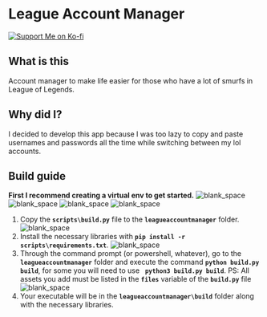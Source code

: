 
# League Account Manager
[![Support Me on Ko-fi](https://i.imgur.com/7Cm07AZ.png)](https://ko-fi.com/siriusbeck)

## What is this
Account manager to make life easier for those who have a lot of smurfs in League of Legends.

## Why did I?
I decided to develop this app because I was too lazy to copy and paste usernames and passwords all the time while switching between my lol accounts.

## Build guide
**First I recommend creating a virtual env to get started.**
![blank_space](https://i.imgur.com/tBMC9vs.png)
![blank_space](https://i.imgur.com/tBMC9vs.png)
![blank_space](https://i.imgur.com/tBMC9vs.png)
![blank_space](https://i.imgur.com/tBMC9vs.png)
1. Copy the **`scripts\build.py`** file to the **`leagueaccountmanager`** folder.
![blank_space](https://i.imgur.com/tBMC9vs.png)
2. Install the necessary libraries with **`pip install -r scripts\requirements.txt`**.
![blank_space](https://i.imgur.com/tBMC9vs.png)
3. Through the command prompt (or powershell, whatever), go to the **`leagueaccountmanager`** folder and execute the command **`python build.py build`**, for some you will need to use **` python3 build.py build`**.
PS: All assets you add must be listed in the **`files`** variable of the **`build.py`** file
![blank_space](https://i.imgur.com/tBMC9vs.png)
4. Your executable will be in the **`leagueaccountmanager\build`** folder along with the necessary libraries.